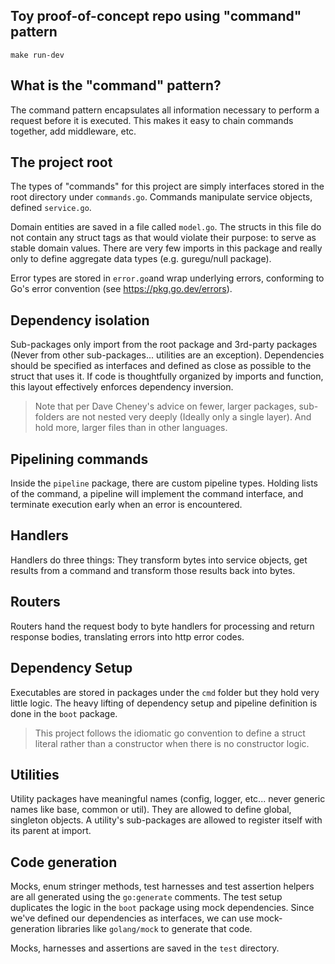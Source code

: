 Toy proof-of-concept repo using "command" pattern
---

```
make run-dev
```
What is the "command" pattern?
---

The command pattern encapsulates all information necessary to perform a request
before it is executed.  This makes it easy to chain commands together, add
middleware, etc.

The project root
---
The types of "commands" for this project are simply interfaces stored in the
root directory under `commands.go`. Commands manipulate service objects,
defined `service.go`.

Domain entities are saved in a file called `model.go`. The structs in this file
do not contain any struct tags as that would violate their purpose: to serve as
stable domain values. There are very few imports in this package and really
only to define aggregate data types (e.g. guregu/null package).

Error types are stored in `error.go`and wrap underlying errors, conforming to
Go's error convention (see https://pkg.go.dev/errors).

Dependency isolation
---
Sub-packages only import from the root package and 3rd-party packages (Never
from other sub-packages... utilities are an exception). Dependencies should be
specified as interfaces and defined as close as possible to the struct that
uses it. If code is thoughtfully organized by imports and function, this layout
effectively enforces dependency inversion.

> Note that per Dave Cheney's advice on fewer, larger packages, sub-folders
are not nested very deeply (Ideally only a single layer). And hold more, larger
files than in other languages.

Pipelining commands
---
Inside the `pipeline` package, there are custom pipeline types. Holding lists
of the command, a pipeline will implement the command interface, and terminate
execution early when an error is encountered.

Handlers
---
Handlers do three things: They transform bytes into service objects, get
results from a command and transform those results back into bytes.

Routers
---
Routers hand the request body to byte handlers for processing and return
response bodies, translating errors into http error codes.

Dependency Setup
---
Executables are stored in packages under the `cmd` folder but they hold very
little logic.  The heavy lifting of dependency setup and pipeline definition is
done in the `boot` package.

> This project follows the idiomatic go convention to define a struct literal
rather than a constructor when there is no constructor logic.

Utilities
---
Utility packages have meaningful names (config, logger, etc... never generic
names like base, common or util). They are allowed to define global, singleton
objects. A utility's sub-packages are allowed to register itself with its
parent at import.

Code generation
---
Mocks, enum stringer methods, test harnesses and test assertion helpers are all
generated using the `go:generate` comments. The test setup duplicates the logic
in the `boot` package using mock dependencies. Since we've defined our
dependencies as interfaces, we can use mock-generation libraries like
`golang/mock` to generate that code.

Mocks, harnesses and assertions are saved in the `test` directory.
